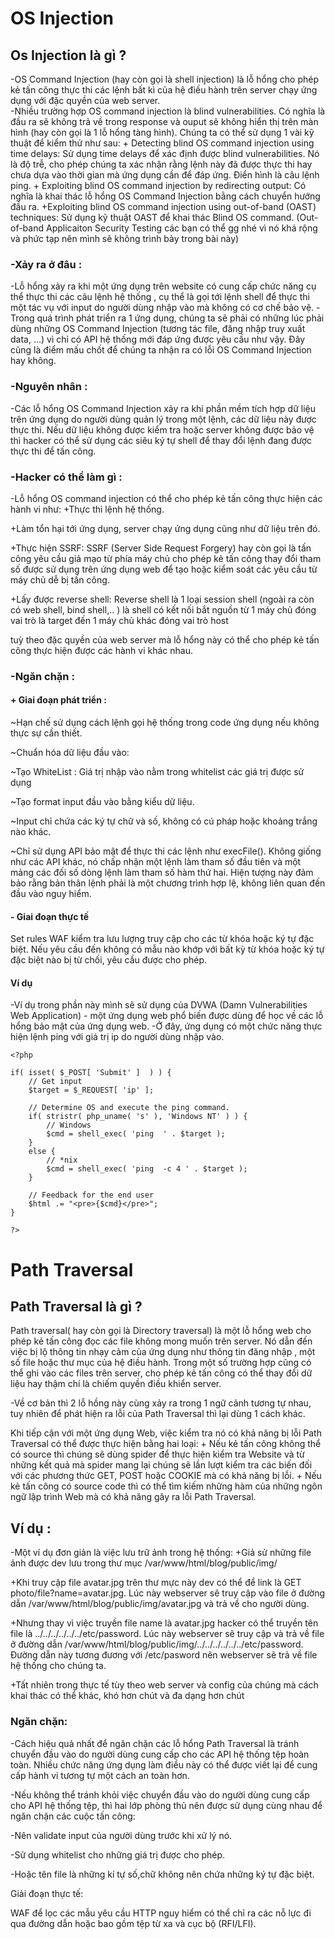 # OS Injection  

## Os Injection là gì ? 

-OS Command Injection (hay còn gọi là shell injection) là lỗ hổng cho phép kẻ tấn công thực thi các lệnh bất kì của hệ điều hành trên server chạy ứng dụng với đặc quyền của web server.  
-Nhiều trường hợp OS command injection là blind vulnerabilities. Có nghĩa là đầu ra sẽ không trả về trong response và ouput sẽ không hiển thị trên màn hình (hay còn gọi là 1 lỗ hổng tàng hình). Chúng ta có thể sử dụng 1 vài kỹ thuật để kiểm thử như sau: 
	+ Detecting blind OS command injection using time delays: Sử dụng time delays để xác định được blind vulnerabilities. Nó là độ trễ, cho phép chúng ta xác nhận rằng lệnh này đã được thực thi hay chưa dựa vào thời gian mà ứng dụng cần để đáp ứng. Điển hình là câu lệnh ping.
	+ Exploiting blind OS command injection by redirecting output: Có nghĩa là khai thác lỗ hổng OS Command Injection bằng cách chuyển hướng đầu ra.
	+Exploiting blind OS command injection using out-of-band (OAST) techniques: Sử dụng kỹ thuật OAST để khai thác Blind OS command. (Out-of-band Applicaiton Security Testing các bạn có thể gg nhé vì nó khá rộng và phức tạp nên mình sẽ không trình bày trong bài này)

### -Xảy ra ở đâu : 

-Lỗ hổng xảy ra khi một ứng dụng trên website có cung cấp chức năng cụ thể thực thi các câu lệnh hệ thống , cụ thể là gọi tới lệnh shell để thực thi một tác vụ với input do người dùng nhập vào mà không có cơ chế bảo vệ. 
-Trong quá trình phát triển ra 1 ứng dụng, chúng ta sẽ phải có những lúc phải dùng những OS Command Injection (tương tác file, đăng nhập truy xuất data, ...) vì chỉ có API hệ thống mới đáp ứng được yêu cầu như vậy. Đây cũng là điểm mấu chốt để chúng ta nhận ra có lỗi OS Command Injection hay không.

### -Nguyên nhân :  

-Các lỗ hổng OS Command Injection xảy ra khi phần mềm tích hợp dữ liệu trên ứng dụng do người dùng quản lý trong một lệnh, các dữ liệu này được thực thi. Nếu dữ liệu không được kiểm tra hoặc server không được bảo vệ thì hacker có thể sử dụng các siêu ký tự shell để thay đổi lệnh đang được thực thi để tấn công. 

### -Hacker có thể làm gì :  
-Lỗ hổng OS command injection có thể cho phép kẻ tấn công thực hiện các hành vi như: 
   +Thực thi lệnh hệ thống. 
	
   +Làm tổn hại tới ứng dụng, server chạy ứng dụng cũng như dữ liệu trên đó. 
	
   +Thực hiện SSRF: SSRF (Server Side Request Forgery) hay còn gọi là tấn công yêu cầu giả mạo từ phía máy chủ cho phép kẻ tấn công thay đổi tham số được sử dụng trên ứng 
dụng web để tạo hoặc kiểm soát các yêu cầu từ máy chủ dễ bị tấn công. 
	
   +Lấy được reverse shell: Reverse shell là 1 loại session shell (ngoài ra còn có web shell, bind shell,.. ) là shell có kết nối bắt nguồn từ 1 máy chủ đóng vai trò là target đến 1 máy chủ khác đóng vai trò host 
	
tuỳ theo đặc quyền của web server mà lỗ hổng này có thể cho phép kẻ tấn công thực hiện được các hành vi khác nhau. 

### -Ngăn chặn : 
#### + Giai đoạn phát triển :  

  ~Hạn chế sử dụng cách lệnh gọi hệ thống trong code ứng dụng nếu không thực sự cần thiết. 
	
  ~Chuẩn hóa dữ liệu đầu vào: 
	
  ~Tạo WhiteList : Giá trị nhập vào nằm trong whitelist các giá trị được sử dụng 
	
  ~Tạo format input đầu vào bằng kiểu dữ liệu. 
	
  ~Input chỉ chứa các ký tự chữ và số, không có cú pháp hoặc khoảng trắng nào khác. 
	
  ~Chỉ sử dụng API bảo mật để thực thi các lệnh như execFile(). Không giống như các API khác, nó chấp nhận một lệnh làm tham số đầu tiên và một mảng các đối số dòng lệnh làm tham số hàm thứ hai. Hiện tượng này đảm bảo rằng bản thân lệnh phải là một chương trình hợp lệ, không liên quan đến đầu vào nguy hiểm. 

#### - Giai đoạn thực tế

Set rules WAF kiểm tra lưu lượng truy cập cho các từ khóa hoặc ký tự đặc biệt. Nếu yêu cầu đến không có mẫu nào khớp với bất kỳ từ khóa hoặc ký tự đặc biệt nào bị từ chối, yêu cầu được cho phép. 

#### Ví dụ
-Ví dụ trong phần này mình sẽ sử dụng của DVWA (Damn Vulnerabilities Web Application) - một ứng dụng web phổ biến được dùng để học về các lỗ hổng bảo mật của ứng dụng web. 
-Ở đây, ứng dụng có một chức năng thực hiện lệnh ping với giá trị ip do người dùng nhập vào. 

 
```
<?php

if( isset( $_POST[ 'Submit' ]  ) ) {
	// Get input
	$target = $_REQUEST[ 'ip' ];

	// Determine OS and execute the ping command.
	if( stristr( php_uname( 's' ), 'Windows NT' ) ) {
		// Windows
		$cmd = shell_exec( 'ping  ' . $target );
	}
	else {
		// *nix
		$cmd = shell_exec( 'ping  -c 4 ' . $target );
	}

	// Feedback for the end user
	$html .= "<pre>{$cmd}</pre>";
}

?>
 ```

 

# Path Traversal 

 

## Path Traversal là gì ? 

Path traversal( hay còn gọi là Directory traversal) là một lỗ hổng web cho phép kẻ tấn công đọc các file không mong muốn trên server. Nó dẫn đến việc bị lộ thông tin nhạy cảm của ứng dụng như thông tin đăng nhập , một số file hoặc thư mục của hệ điều hành. Trong một số trường hợp cũng có thể ghi vào các files trên server, cho phép kẻ tấn công có thể thay đổi dữ liệu hay thậm chí là chiếm quyền điều khiển server. 
 
-Về cơ bản thì 2 lỗ hồng này cùng xảy ra trong 1 ngữ cảnh tương tự nhau, tuy nhiên để phát hiện ra lỗi của Path Traversal thì lại dùng 1 cách khác.

Khi tiếp cận với một ứng dụng Web, việc kiểm tra nó có khả năng bị lỗi Path Traversal có thể được thực hiện bằng hai loại: 
	+ Nếu kẻ tấn công không thể có source thì chúng sẽ dùng spider để thực hiện kiểm tra Website và từ những kết quả mà spider mang lại chúng sẽ lần lượt kiểm tra các biến đối với các phương thức GET, POST hoặc COOKIE mà có khả năng bị lỗi. 
	+ Nếu kẻ tấn công có source code thì có thể tìm kiếm những hàm của những ngôn ngữ lập trình Web mà có khả năng gây ra lỗi Path Traversal.


## Ví dụ : 


-Một ví dụ đơn giản là việc lưu trữ ảnh trong hệ thống: 
  +Giả sử những file ảnh được dev lưu trong thư mục /var/www/html/blog/public/img/ 
	
  +Khi truy cập file avatar.jpg trên thư mực này dev có thể để link là GET photo/file?name=avatar.jpg. Lúc này webserver sẽ truy cập vào file ở đường dẫn /var/www/html/blog/public/img/avatar.jpg và trả về cho người dùng. 

  +Nhưng thay vì việc truyền file name là avatar.jpg hacker có thể truyền tên file là ../../../../../../etc/password. Lúc này webserver sẽ truy cập và trả về file ở đường dẫn /var/www/html/blog/public/img/../../../../../../etc/password. Đường dẫn này tương đương với /etc/pasword nên webserver sẽ trả về file hệ thống cho chúng ta. 
	
  +Tất nhiên trong thực tế tùy theo web server và config của chúng mà cách khai thác có thể khác, khó hơn chút và đa dạng hơn chút  


### Ngăn chặn:  

-Cách hiệu quả nhất để ngăn chặn các lỗ hổng Path Traversal là tránh chuyển đầu vào do người dùng cung cấp cho các API hệ thống tệp hoàn toàn. Nhiều chức năng ứng dụng làm điều này có thể được viết lại để cung cấp hành vi tương tự một cách an toàn hơn. 

-Nếu không thể tránh khỏi việc chuyển đầu vào do người dùng cung cấp cho API hệ thống tệp, thì hai lớp phòng thủ nên được sử dụng cùng nhau để ngăn chặn các cuộc tấn công: 

-Nên validate input của người dùng trước khi xử lý nó. 

-Sử dụng whitelist cho những giá trị được cho phép. 

-Hoặc tên file là những kí tự số,chữ không nên chứa những ký tự đặc biệt. 

 
Giải đoạn thực tế:  

WAF để lọc các mẫu yêu cầu HTTP nguy hiểm có thể chỉ ra các nỗ lực đi qua đường dẫn hoặc bao gồm tệp từ xa và cục bộ (RFI/LFI). 
 

